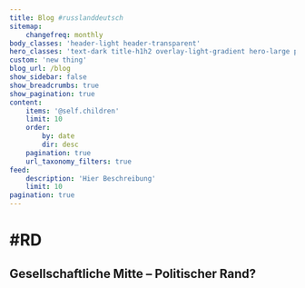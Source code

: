 ```yaml
---
title: Blog #russlanddeutsch 
sitemap:
    changefreq: monthly
body_classes: 'header-light header-transparent'
hero_classes: 'text-dark title-h1h2 overlay-light-gradient hero-large parallax'
custom: 'new thing'
blog_url: /blog
show_sidebar: false
show_breadcrumbs: true
show_pagination: true
content:
    items: '@self.children'
    limit: 10
    order:
        by: date
        dir: desc
    pagination: true
    url_taxonomy_filters: true
feed:
    description: 'Hier Beschreibung'
    limit: 10
pagination: true
---
```


# \#RD
## Gesellschaftliche Mitte – Politischer Rand?
